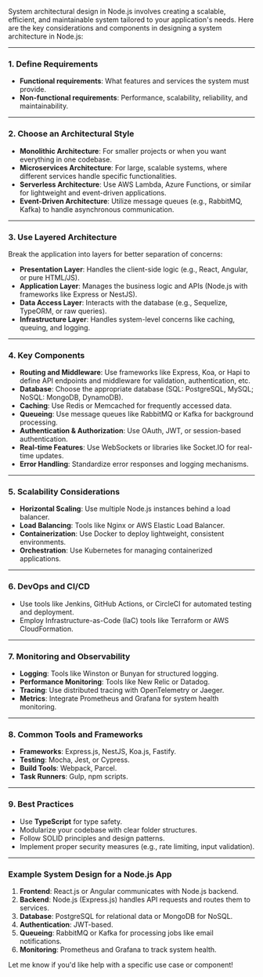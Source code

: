 
System architectural design in Node.js involves creating a scalable, efficient, and maintainable system tailored to your application's needs. Here are the key considerations and components in designing a system architecture in Node.js:

---

### **1. Define Requirements**

- **Functional requirements**: What features and services the system must provide.
- **Non-functional requirements**: Performance, scalability, reliability, and maintainability.

---

### **2. Choose an Architectural Style**

- **Monolithic Architecture**: For smaller projects or when you want everything in one codebase.
- **Microservices Architecture**: For large, scalable systems, where different services handle specific functionalities.
- **Serverless Architecture**: Use AWS Lambda, Azure Functions, or similar for lightweight and event-driven applications.
- **Event-Driven Architecture**: Utilize message queues (e.g., RabbitMQ, Kafka) to handle asynchronous communication.

---

### **3. Use Layered Architecture**

Break the application into layers for better separation of concerns:

- **Presentation Layer**: Handles the client-side logic (e.g., React, Angular, or pure HTML/JS).
- **Application Layer**: Manages the business logic and APIs (Node.js with frameworks like Express or NestJS).
- **Data Access Layer**: Interacts with the database (e.g., Sequelize, TypeORM, or raw queries).
- **Infrastructure Layer**: Handles system-level concerns like caching, queuing, and logging.

---

### **4. Key Components**

- **Routing and Middleware**: Use frameworks like Express, Koa, or Hapi to define API endpoints and middleware for validation, authentication, etc.
- **Database**: Choose the appropriate database (SQL: PostgreSQL, MySQL; NoSQL: MongoDB, DynamoDB).
- **Caching**: Use Redis or Memcached for frequently accessed data.
- **Queueing**: Use message queues like RabbitMQ or Kafka for background processing.
- **Authentication & Authorization**: Use OAuth, JWT, or session-based authentication.
- **Real-time Features**: Use WebSockets or libraries like Socket.IO for real-time updates.
- **Error Handling**: Standardize error responses and logging mechanisms.

---

### **5. Scalability Considerations**

- **Horizontal Scaling**: Use multiple Node.js instances behind a load balancer.
- **Load Balancing**: Tools like Nginx or AWS Elastic Load Balancer.
- **Containerization**: Use Docker to deploy lightweight, consistent environments.
- **Orchestration**: Use Kubernetes for managing containerized applications.

---

### **6. DevOps and CI/CD**

- Use tools like Jenkins, GitHub Actions, or CircleCI for automated testing and deployment.
- Employ Infrastructure-as-Code (IaC) tools like Terraform or AWS CloudFormation.

---

### **7. Monitoring and Observability**

- **Logging**: Tools like Winston or Bunyan for structured logging.
- **Performance Monitoring**: Tools like New Relic or Datadog.
- **Tracing**: Use distributed tracing with OpenTelemetry or Jaeger.
- **Metrics**: Integrate Prometheus and Grafana for system health monitoring.

---

### **8. Common Tools and Frameworks**

- **Frameworks**: Express.js, NestJS, Koa.js, Fastify.
- **Testing**: Mocha, Jest, or Cypress.
- **Build Tools**: Webpack, Parcel.
- **Task Runners**: Gulp, npm scripts.

---

### **9. Best Practices**

- Use **TypeScript** for type safety.
- Modularize your codebase with clear folder structures.
- Follow SOLID principles and design patterns.
- Implement proper security measures (e.g., rate limiting, input validation).

---

### Example System Design for a Node.js App

1. **Frontend**: React.js or Angular communicates with Node.js backend.
2. **Backend**: Node.js (Express.js) handles API requests and routes them to services.
3. **Database**: PostgreSQL for relational data or MongoDB for NoSQL.
4. **Authentication**: JWT-based.
5. **Queueing**: RabbitMQ or Kafka for processing jobs like email notifications.
6. **Monitoring**: Prometheus and Grafana to track system health.

Let me know if you'd like help with a specific use case or component!